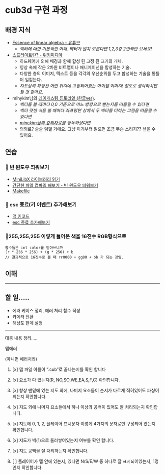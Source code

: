# cub3d 구현 과정

## 배경 지식
- [Essence of linear algebra - 유튜브](https://www.youtube.com/watch?v=fNk_zzaMoSs&list=PLZHQObOWTQDPD3MizzM2xVFitgF8hE_ab&index=1)
  - *벡터에 대한 기본적인 이해. 벡터가 뭔지 모른다면 1,2,3강 2번씩만 보세요!*
- [스프라이트란? - 위키피디아](https://en.wikipedia.org/wiki/Sprite_(computer_graphics))
  - 하드웨어에 의해 배경과 함께 합성 된 고정 된 크기의 개체.
  - 영상 속에 작은 2차원 비트맵이나 애니메이션을 합성하는 기술.
  - 다양한 층의 이미지, 텍스트 등을 각각의 우선순위를 두고 합성하는 기술을 통틀어 일컫는다.
  - *지도상의 확정된 어떤 위치에 고정되어있는 아이템 이미지! 정도로 생각하시면 될 것 같아요.*
- mihykim님의 [레이캐스팅 튜토리얼 (한글ver)](https://github.com/365kim/raycasting_tutorial).
  - *벡터를 볼 때마다 0,0 기준으로 어느 방향으로 뻗는지를 떠올릴 수 있다면* 
  - *벡터 덧셈 식을 볼 때마다 좌표평면 상에서 두 벡터를 더하는 그림을 떠올릴 수 있다면*
  - *[minckim님의 강의자료](https://42born2code.slack.com/archives/CU6MTFBNH/p1601382410192500)를 정독하셨다면*
  - 의외로? 술술 읽힐 거에요. 그냥 이거부터 읽으면 조금 무슨 소리지?? 싶을 수 있어요.

## 연습

### 🐣 빈 윈도우 띄워보기
- [MiniLibX 라이브러리 읽기](miniRT라이브러리)
- [간단한 파일 컴파일 해보기 - 빈 윈도우 띄워보기](miniRT창띄우기)
- [Makefile](miniRT-Makefile)

### 🐣 esc 종료(키 이벤트) 추가해보기 
- [맥 키코드](맥-키코드)
- [esc 종료 추가해보기](miniRT종료해보기)


### 🐣255,255,255 이렇게 들어온 색을 16진수 RGB형식으로

~~~
함수들은 int color를 받아쓰니까
(r * 256 * 256) + (g * 256) + b
// 결과적으로 16진수로 볼 때 rr0000 + gg00 + bb 가 되는 것임.
~~~


## 이해





---------

## 할 일.....

- 에러 케이스 정리, 에러 처리 함수 작성
- 카메라 전환
- 해상도 한계 설정











--------------------------
대충 내용 정리.....


맵에러

(아니면 에러처리)
1. [x] 맵 파일 이름이 “.cub”로 끝나는지를 확인 합니다
2. [x] 요소가 다 있는지(R, NO,SO,WE,EA,S,F,C) 확인합니다.
3. [x] 항상 맨밑에 있는 지도 외에, 나머지 요소들이 순서가 다르게 적혀있어도 파싱이 되는지 확인합니다.
4. [x] 지도 외에 나머지 요소들에서 하나 이상의 공백이 있어도 잘 처리되는지 확인합니다.


1. [x] 지도에 0, 1, 2, 플레이어 표시문자 이렇게 4가지의 문자로만 구성되어 있는지 확인합니다.
2. [x] 지도가 벽(1)으로 둘러쌓여있는지 여부를 확인 합니다.
3. [x] 지도 공백을 잘 처리하는지 확인합니다.
4. [ ] 플레이어가 맵 안에 있는지, 있다면 N/S/E/W 중 하나로 잘 표시되어있는지, 1명인지 확인합니다.
        
